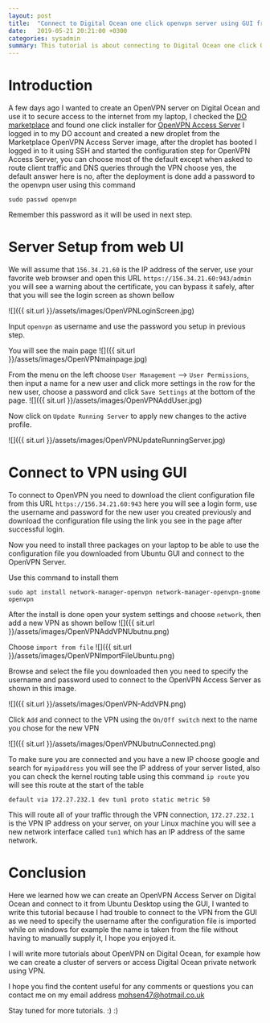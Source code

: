 ```yaml
---
layout: post
title:  "Connect to Digital Ocean one click openvpn server using GUI from Ubuntu"
date:   2019-05-21 20:21:00 +0300
categories: sysadmin
summary: This tutorial is about connecting to Digital Ocean one click OpenVPN Access Server from Ubuntu GUI.
---
```


# Introduction

A few days ago I wanted to create an OpenVPN server on Digital Ocean and use it to secure access
to the internet from my laptop, I checked the [DO marketplace](https://marketplace.digitalocean.com)
and found one click installer for [OpenVPN Access Server](https://marketplace.digitalocean.com/apps/openvpn-access-server)
I logged in to my DO account and created a new droplet from the Marketplace OpenVPN Access Server image, after
the droplet has booted I logged in to it using SSH and started the configuration step for OpenVPN Access Server,
you can choose most of the default except when asked to route client traffic and DNS queries through the VPN
choose yes, the default answer here is no, after the deployment is done add a password to the openvpn user
using this command

```
sudo passwd openvpn
```
Remember this password as it will be used in next step.

# Server Setup from web UI
We will assume that `156.34.21.60` is the IP address of the server, use your favorite web browser and open
this URL `https://156.34.21.60:943/admin` you will see a warning about the certificate, you can bypass it
safely, after that you will see the login screen as shown bellow

![]({{ sit.url }}/assets/images/OpenVPNLoginScreen.jpg)

Input `openvpn` as username and use the password you setup in previous step.

You will see the main page
![]({{ sit.url }}/assets/images/OpenVPNmainpage.jpg)

From the menu on the left choose `User Management` --> `User Permissions`, then input a name for a new user
and click more settings in the row for the new user, choose a password and click `Save Settings` at the bottom
of the page.
![]({{ sit.url }}/assets/images/OpenVPNAddUser.jpg)

Now click on `Update Running Server` to apply new changes to the active profile.

![]({{ sit.url }}/assets/images/OpenVPNUpdateRunningServer.jpg)

# Connect to VPN using GUI
To connect to OpenVPN you need to download the client configuration file from this URL
`https://156.34.21.60:943` here you will see a login form, use the username and password
for the new user you created previously and download the configuration file using the link
you see in the page after successful login.

Now you need to install three packages on your laptop to be able to use the configuration file
you downloaded from Ubuntu GUI and connect to the OpenVPN Server.

Use this command to install them

```
sudo apt install network-manager-openvpn network-manager-openvpn-gnome openvpn
```

After the install is done open your system settings and choose `network`, then add a new VPN as shown bellow
![]({{ sit.url }}/assets/images/OpenVPNAddVPNUbutnu.png)

Choose `import from file`
![]({{ sit.url }}/assets/images/OpenVPNImportFileUbuntu.png)

Browse and select the file you downloaded then you need to specify the username and password
used to connect to the OpenVPN Access Server as shown in this image.

![]({{ sit.url }}/assets/images/OpenVPN-AddVPN.png)

Click `Add` and connect to the VPN using the `On/Off switch` next to the name you chose for the
new VPN

![]({{ sit.url }}/assets/images/OpenVPNUbutnuConnected.png)

To make sure you are connected and you have a new IP choose google and search for `myipaddress` you will
see the IP address of your server listed, also you can check the kernel routing table using this command
`ip route` you will see this route at the start of the table

```
default via 172.27.232.1 dev tun1 proto static metric 50
```

This will route all of your traffic through the VPN connection, `172.27.232.1` is the VPN IP address
on your server, on your Linux machine you will see a new network interface called `tun1` which has
an IP address of the same network.

# Conclusion

Here we learned how we can create an OpenVPN Access Server on Digital Ocean and connect to it from Ubuntu
Desktop using the GUI, I wanted to write this tutorial because I had trouble to connect to the VPN
from the GUI as we need to specify the username after the configuration file is imported while on windows
for example the name is taken from the file without having to manually supply it, I hope you enjoyed it.

I will write more tutorials about OpenVPN on Digital Ocean, for example how we can create a cluster of
servers or access Digital Ocean private network using VPN.

I hope you find the content useful for any comments or questions you can contact me
on my email address [mohsen47@hotmail.co.uk](mailto:mohsen47@hotmail.co.uk?subject=OpenVPN-Ubuntu-GUI)

Stay tuned for more tutorials. :) :)
